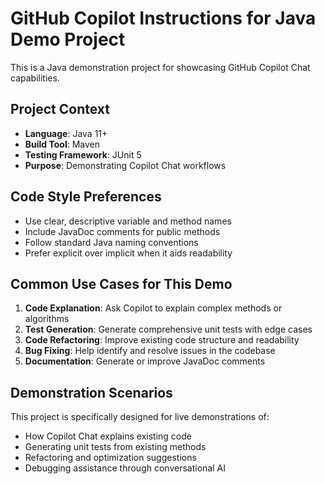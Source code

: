 <!-- Use this file to provide workspace-specific custom instructions to Copilot. For more details, visit https://code.visualstudio.com/docs/copilot/copilot-customization#_use-a-githubcopilotinstructionsmd-file -->

# GitHub Copilot Instructions for Java Demo Project

This is a Java demonstration project for showcasing GitHub Copilot Chat capabilities.

## Project Context
- **Language**: Java 11+
- **Build Tool**: Maven
- **Testing Framework**: JUnit 5
- **Purpose**: Demonstrating Copilot Chat workflows

## Code Style Preferences
- Use clear, descriptive variable and method names
- Include JavaDoc comments for public methods
- Follow standard Java naming conventions
- Prefer explicit over implicit when it aids readability

## Common Use Cases for This Demo
1. **Code Explanation**: Ask Copilot to explain complex methods or algorithms
2. **Test Generation**: Generate comprehensive unit tests with edge cases
3. **Code Refactoring**: Improve existing code structure and readability
4. **Bug Fixing**: Help identify and resolve issues in the codebase
5. **Documentation**: Generate or improve JavaDoc comments

## Demonstration Scenarios
This project is specifically designed for live demonstrations of:
- How Copilot Chat explains existing code
- Generating unit tests from existing methods
- Refactoring and optimization suggestions
- Debugging assistance through conversational AI
